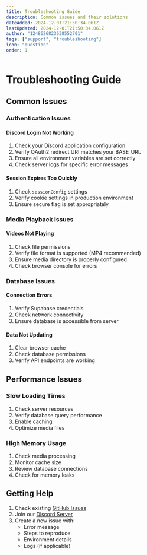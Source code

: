 ```yaml
---
title: Troubleshooting Guide
description: Common issues and their solutions
dateAdded: 2024-12-01T21:50:34.061Z
lastUpdated: 2024-12-01T21:50:34.061Z
author: "1248626823638552701"
tags: ["support", "troubleshooting"]
icon: "question"
order: 1
---
```


# Troubleshooting Guide

## Common Issues

### Authentication Issues

#### Discord Login Not Working

1. Check your Discord application configuration
2. Verify OAuth2 redirect URI matches your BASE_URL
3. Ensure all environment variables are set correctly
4. Check server logs for specific error messages

#### Session Expires Too Quickly

1. Check `sessionConfig` settings
2. Verify cookie settings in production environment
3. Ensure secure flag is set appropriately

### Media Playback Issues

#### Videos Not Playing

1. Check file permissions
2. Verify file format is supported (MP4 recommended)
3. Ensure media directory is properly configured
4. Check browser console for errors

### Database Issues

#### Connection Errors

1. Verify Supabase credentials
2. Check network connectivity
3. Ensure database is accessible from server

#### Data Not Updating

1. Clear browser cache
2. Check database permissions
3. Verify API endpoints are working

## Performance Issues

### Slow Loading Times

1. Check server resources
2. Verify database query performance
3. Enable caching
4. Optimize media files

### High Memory Usage

1. Check media processing
2. Monitor cache size
3. Review database connections
4. Check for memory leaks

## Getting Help

1. Check existing [GitHub Issues](https://github.com/chocoOnEstrogen/AnimeStream/issues)
2. Join our [Discord Server](/discord)
3. Create a new issue with:
   - Error message
   - Steps to reproduce
   - Environment details
   - Logs (if applicable) 